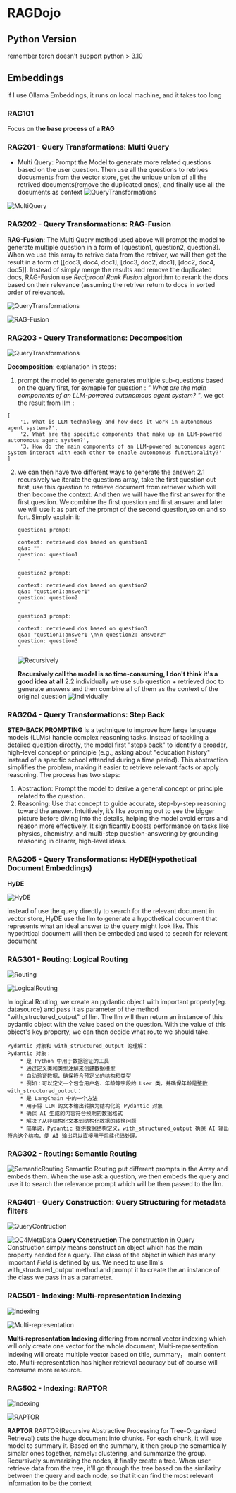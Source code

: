 # RAGDojo
## Python Version
remember torch doesn't support python > 3.10

## Embeddings
if I use Ollama Embeddings, it runs on local machine, and it takes too long

### RAG101
Focus on **the base process of a RAG**

### RAG201 - Query Transformations: Multi Query
* Multi Query: Prompt the Model to generate more related questions based on the user question. Then use all the questions to retrives docusments from the vector store, get the unique union of all the retrived documents(remove the duplicated ones), and finally use all the documents as context
![QueryTransformations](./imgs/QueryTransformations.png)

![MultiQuery](./imgs/MultiQuery.png)


### RAG202 - Query Transformations: RAG-Fusion
**RAG-Fusion**: The Multi Query method used above will prompt the model to generate multiple question in a form of [question1, question2, question3]. When we use this array to retrive data from the retriver, we will then get the result in a form of [[doc3, doc4, doc1], [doc3, doc2, doc1], [doc2, doc4, doc5]]. Instead of simply merge the results and remove the duplicated docs, RAG-Fusion use *Reciprocal Rank Fusion* algrorithm to rerank the docs based on their relevance (assuming the retriver return to docs in sorted order of relevance).

![QueryTransformations](./imgs/QueryTransformations.png)

![RAG-Fusion](./imgs/RAG-Fusion.png)


### RAG203 - Query Transformations: Decomposition

![QueryTransformations](./imgs/QueryTransformations.png)


**Decomposition**: 
explanation in steps:
1. prompt the model to generate generates multiple sub-questions based on the query first, for exmaple for question : *" What are the main components of an LLM-powered autonomous agent system? "*, we got the result from llm : 
```
[
    '1. What is LLM technology and how does it work in autonomous agent systems?',
    '2. What are the specific components that make up an LLM-powered autonomous agent system?',
    '3. How do the main components of an LLM-powered autonomous agent system interact with each other to enable autonomous functionality?'
]
```
2. we can then have two different ways to generate the answer:
    2.1 recursively
    we iterate the questions array, take the first question out first, use this question to retrieve document from retriever which will then become the context. And then we will have the first answer for the first question. We combine the first question and first answer and later we will use it as part of the prompt of the second question,so on and so fort. Simply explain it:
    ```
    question1 prompt: 
    "
    context: retrieved dos based on question1
    q&a: ""
    question: question1
    "
    
    question2 prompt:
    "
    context: retrieved dos based on question2
    q&a: "qustion1:answer1"
    question: question2
    "

    question3 prompt:
    "
    context: retrieved dos based on question3
    q&a: "qustion1:answer1 \n\n question2: answer2"
    question: question3
    "
    ```
    ![Recursively](./imgs/Decomposition-Recursively.png)

    **Recursively call the model is so time-consuming, I don't think it's a good idea at all**
    2.2 individually
    we use sub question + retrieved doc to generate answers and then combine all of them as the context of the original question
    ![Individually](./imgs/Decomposition-Individually.png)

### RAG204 - Query Transformations: Step Back 

**STEP-BACK PROMPTING** is a technique to improve how large language models (LLMs) handle complex reasoning tasks. Instead of tackling a detailed question directly, the model first "steps back" to identify a broader, high-level concept or principle (e.g., asking about "education history" instead of a specific school attended during a time period). This abstraction simplifies the problem, making it easier to retrieve relevant facts or apply reasoning. The process has two steps:

1. Abstraction: Prompt the model to derive a general concept or principle related to the question.
2. Reasoning: Use that concept to guide accurate, step-by-step reasoning toward the answer.
Intuitively, it’s like zooming out to see the bigger picture before diving into the details, helping the model avoid errors and reason more effectively. It significantly boosts performance on tasks like physics, chemistry, and multi-step question-answering by grounding reasoning in clearer, high-level ideas.

### RAG205 - Query Transformations: HyDE(Hypothetical Document Embeddings)
**HyDE**

![HyDE](./imgs/HyDE.png)

instead of use the query directly to search for the relevant document in vector store, HyDE use the llm to generate a hypothetical document that represents what an ideal answer to the query might look like. This hypothtical document will then be embeded and used to search for relevant document


### RAG301 - Routing: Logical Routing

![Routing](./imgs/Routing.png)

![LogicalRouting](./imgs/LogicalRouting.png)

In logical Routing, we create an pydantic object with important property(eg. datasource) and pass it as parameter of the method "with_structured_output" of llm. The llm will then return an instance of this pydantic object with the value based on the question. With the value of this object's key property, we can then decide what route we should take.
```
Pydantic 对象和 with_structured_output 的理解：
Pydantic 对象：
    * 是 Python 中用于数据验证的工具
    * 通过定义类和类型注解来创建数据模型
    * 自动验证数据，确保符合预定义的结构和类型
    * 例如：可以定义一个包含用户名、年龄等字段的 User 类，并确保年龄是整数
with_structured_output：
    * 是 LangChain 中的一个方法
    * 用于将 LLM 的文本输出转换为结构化的 Pydantic 对象
    * 确保 AI 生成的内容符合预期的数据格式
    * 解决了从非结构化文本到结构化数据的转换问题
    * 简单说，Pydantic 提供数据结构定义，with_structured_output 确保 AI 输出符合这个结构，使 AI 输出可以直接用于后续代码处理。
```

### RAG302 - Routing: Semantic Routing

![SemanticRouting](./imgs/SemanticRouting.png)
Semantic Routing put different prompts in the Array and embeds them. When the use ask a question, we then embeds the query and use it to search the relevance prompt which will be then passed to the llm.

### RAG401 - Query Construction: Query Structuring for metadata filters

![QueryContruction](./imgs/QueryConstruction.png)

![QC4MetaData](./imgs/QC4MetaData.png)
**Query Construction**
The construction in Query Construction simply means construct an object which has the main property needed for a query. The class of the object in which has many important *Field* is defined by us. We need to use llm's with_structured_output method and prompt it to create the an instance of the class we pass in as a parameter.

### RAG501 - Indexing: Multi-representation Indexing

![Indexing](./imgs/Indexing.png)

![Multi-representation](./imgs/Multi-Representation.png)

**Multi-representation Indexing**
differing from normal vector indexing which will only create one vector for the whole document, Multi-representation Indexing will create multiple vector based on title, summary， main content etc. Multi-representation has higher retrieval accuracy but of course will comsume more resource.

### RAG502 - Indexing: RAPTOR

![Indexing](./imgs/Indexing.png)

![RAPTOR](./imgs/RAPTOR.png)

**RAPTOR**
RAPTOR(Recursive Abstractive Processing for Tree-Organized Retrieval) cuts the huge document into chunks. For each chunk, it will use model to summary it. Based on the summary, it then group the semantically simalar ones together, namely: clustering, and summarize the group. Recursively summarizing the nodes, it finally create a tree. When user retrieve data from the tree, it'll go through the tree based on the similarity between the query and each node, so that it can find the most relevant information to be the context